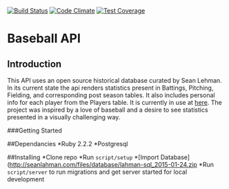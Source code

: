 [![Build Status](https://travis-ci.org/BWheatie/baseball-api.svg?branch=master)](https://travis-ci.org/BWheatie/baseball-api)
[![Code Climate](https://codeclimate.com/github/BWheatie/baseball-api/badges/gpa.svg)](https://codeclimate.com/github/BWheatie/baseball-api)
[![Test Coverage](https://codeclimate.com/github/BWheatie/baseball-api/badges/coverage.svg)](https://codeclimate.com/github/BWheatie/baseball-api/coverage)

Baseball API
============

Introduction
---------------
This API uses an open source historical database curated by Sean Lehman. In its current state the api renders statistics present in Battings, Pitching, Fielding, and corresponding post season tables. It also includes personal info for each player from the Players table. It is currently in use at [here](http://betterthanmostsports.com). The project was inspired by a love of baseball and a desire to see statistics presented in a visually challenging way.

###Getting Started

##Dependancies
  *Ruby 2.2.2
  *Postgresql

##Installing
  *Clone repo
  *Run `script/setup`
  *[Import Database](http://seanlahman.com/files/database/lahman-sql_2015-01-24.zip
  *Run `script/server` to run migrations and get server started for local development